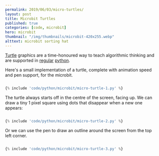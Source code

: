```yaml
---
permalink: 2019/06/03/micro-turtles/
layout: post
title: Microbit Turtles
published: true
categories: [code, microbit]
hero: microbit
thumbnail: "/img/thumbnails/microbit-420x255.webp"
alttext: microbit sorting hat
---
```


<a href="https://en.wikipedia.org/wiki/Turtle_graphics">Turtle</a> graphics are a time-honoured way to teach algorithmic thinking and are supported in <a href="https://docs.python.org/3.7/library/turtle.html">regular</a> <a href="https://python.camden.rutgers.edu/python_resources/python3_book/hello_little_turtles.html">python</a>.

Here's a small implementation of a turtle, complete with animation speed and pen
support, for the microbit.

```python

{% include 'code/python/microbit/micro-turtle-1.py' %}

```

The turtle always starts off in the centre of the screen, facing up. We can draw
a tiny 1 pixel square using dots that disappear when a new one appears:

```python

{% include 'code/python/microbit/micro-turtle-2.py' %}

```

Or we can use the pen to draw an outline around the screen from the top left corner.

```python

{% include 'code/python/microbit/micro-turtle-3.py' %}

```
